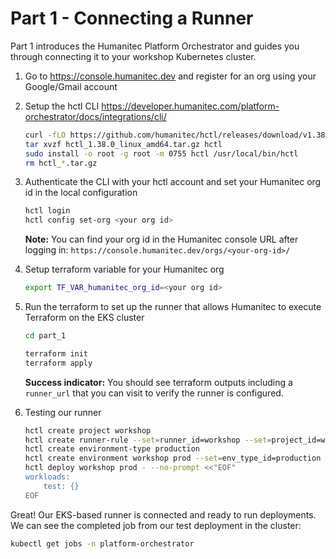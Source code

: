 # Part 1 - Connecting a Runner

Part 1 introduces the Humanitec Platform Orchestrator and guides you through connecting it to your workshop Kubernetes cluster.

1. Go to <https://console.humanitec.dev> and register for an org using your Google/Gmail account
2. Setup the hctl CLI <https://developer.humanitec.com/platform-orchestrator/docs/integrations/cli/>

    ```sh
    curl -fLO https://github.com/humanitec/hctl/releases/download/v1.38.0/hctl_1.38.0_linux_amd64.tar.gz
    tar xvzf hctl_1.38.0_linux_amd64.tar.gz hctl
    sudo install -o root -g root -m 0755 hctl /usr/local/bin/hctl
    rm hctl_*.tar.gz
    ```

3. Authenticate the CLI with your hctl account and set your Humanitec org id in the local configuration

    ```sh
    hctl login
    hctl config set-org <your org id>
    ```
    
    **Note:** You can find your org id in the Humanitec console URL after logging in: `https://console.humanitec.dev/orgs/<your-org-id>/`

4. Setup terraform variable for your Humanitec org

    ```sh
    export TF_VAR_humanitec_org_id=<your org id>
    ```

5. Run the terraform to set up the runner that allows Humanitec to execute Terraform on the EKS cluster

    ```sh
    cd part_1

    terraform init
    terraform apply
    ```
    
    **Success indicator:** You should see terraform outputs including a `runner_url` that you can visit to verify the runner is configured.

6. Testing our runner

    ```sh
    hctl create project workshop
    hctl create runner-rule --set=runner_id=workshop --set=project_id=workshop
    hctl create environment-type production
    hctl create environment workshop prod --set=env_type_id=production
    hctl deploy workshop prod - --no-prompt <<"EOF"
    workloads:
        test: {}
    EOF
    ```

Great! Our EKS-based runner is connected and ready to run deployments. We can see the completed job from our test deployment in the cluster:

```sh
kubectl get jobs -n platform-orchestrator
```
